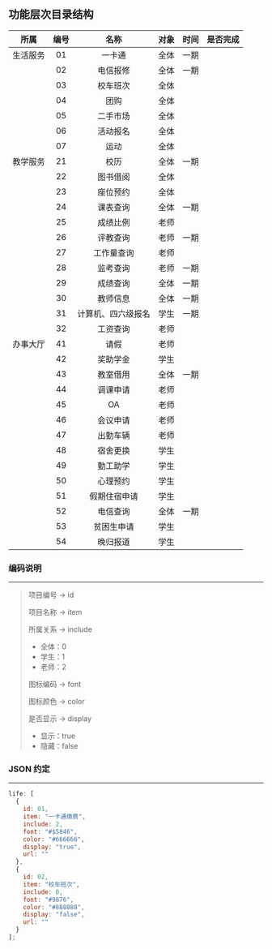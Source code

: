 ## 功能层次目录结构

|   所属   | 编号 |        名称        | 对象 | 时间 | 是否完成 |
| :------: | :--: | :----------------: | :--: | :--: | :------: |
| 生活服务 |  01  |       一卡通       | 全体 | 一期 |          |
|          |  02  |      电信报修      | 全体 | 一期 |          |
|          |  03  |      校车班次      | 全体 |      |          |
|          |  04  |        团购        | 全体 |      |          |
|          |  05  |      二手市场      | 全体 |      |          |
|          |  06  |      活动报名      | 全体 |      |          |
|          |  07  |        运动        | 全体 |      |          |
| 教学服务 |  21  |        校历        | 全体 | 一期 |          |
|          |  22  |      图书借阅      | 全体 |      |          |
|          |  23  |      座位预约      | 全体 |      |          |
|          |  24  |      课表查询      | 全体 | 一期 |          |
|          |  25  |      成绩比例      | 老师 |      |          |
|          |  26  |      评教查询      | 老师 | 一期 |          |
|          |  27  |     工作量查询     | 老师 |      |          |
|          |  28  |      监考查询      | 老师 | 一期 |          |
|          |  29  |      成绩查询      | 全体 | 一期 |          |
|          |  30  |      教师信息      | 全体 | 一期 |          |
|          |  31  | 计算机、四六级报名 | 学生 | 一期 |          |
|          |  32  |      工资查询      | 老师 |      |          |
| 办事大厅 |  41  |        请假        | 老师 |      |          |
|          |  42  |      奖助学金      | 学生 |      |          |
|          |  43  |      教室借用      | 全体 | 一期 |          |
|          |  44  |      调课申请      | 老师 |      |          |
|          |  45  |         OA         | 老师 |      |          |
|          |  46  |      会议申请      | 老师 |      |          |
|          |  47  |      出勤车辆      | 老师 |      |          |
|          |  48  |      宿舍更换      | 学生 |      |          |
|          |  49  |      勤工助学      | 学生 |      |          |
|          |  50  |      心理预约      | 学生 |      |          |
|          |  51  |    假期住宿申请    | 学生 |      |          |
|          |  52  |      电信查询      | 全体 | 一期 |          |
|          |  53  |     贫困生申请     | 学生 |      |          |
|          |  54  |      晚归报道      | 学生 |      |          |

### 编码说明

---

> 项目编号 -> id
>
> 项目名称 -> item
>
> 所属关系 -> include
>
> * 全体：0
> * 学生：1
> * 老师：2
>
> 图标编码 -> font
>
> 图标颜色 -> color
>
> 是否显示 -> display
>
> * 显示：true
> * 隐藏：false

### JSON 约定

---

```javascript
life: [
  {
    id: 01,
    item: "一卡通缴费",
    include: 2,
    font: "#$5846",
    color: "#666666",
    display: "true",
    url: ""
  },
  {
    id: 02,
    item: "校车班次",
    include: 0,
    font: "#9876",
    color: "#888888",
    display: "false",
    url: ""
  }
];
```
